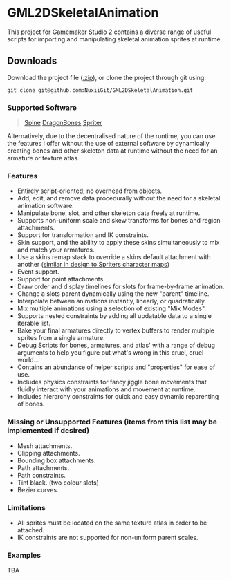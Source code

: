 # GML2DSkeletalAnimation

This project for Gamemaker Studio 2 contains a diverse range of useful scripts for importing and manipulating skeletal animation sprites at runtime.

## Downloads

Download the project file ([.zip](https://github.com/NuxiiGit/GML2DSkeletalAnimation/archive/master.zip)), or clone the project through git using:

```
git clone git@github.com:NuxiiGit/GML2DSkeletalAnimation.git
```

### Supported Software

> [Spine](http://esotericsoftware.com/)
> [DragonBones](http://dragonbones.com)
> [Spriter](https://brashmonkey.com/)

Alternatively, due to the decentralised nature of the runtime, you can use the features I offer without the use of external software by dynamically creating bones and other skeleton data at runtime without the need for an armature or texture atlas.

### Features

- Entirely script-oriented; no overhead from objects.
- Add, edit, and remove data procedurally without the need for a skeletal animation software.
- Manipulate bone, slot, and other skeleton data freely at runtime.
- Supports non-uniform scale and skew transforms for bones and region attachments.
- Support for transformation and IK constraints.
- Skin support, and the ability to apply these skins simultaneously to mix and match your armatures.
- Use a skins remap stack to override a skins default attachment with another ([similar in design to Spriters character maps](https://www.youtube.com/watch?v=NufHCAHrEdw))
- Event support.
- Support for point attachments.
- Draw order and display timelines for slots for frame-by-frame animation.
- Change a slots parent dynamically using the new "parent" timeline.
- Interpolate between animations instantly, linearly, or quadratically.
- Mix multiple animations using a selection of existing "Mix Modes".
- Supports nested constraints by adding all updatable data to a single iterable list.
- Bake your final armatures directly to vertex buffers to render multiple sprites from a single armature.
- Debug Scripts for bones, armatures, and atlas' with a range of debug arguments to help you figure out what's wrong in this cruel, cruel world...
- Contains an abundance of helper scripts and "properties" for ease of use.
- Includes physics constraints for fancy jiggle bone movements that fluidly interact with your animations and movement at runtime.
- Includes hierarchy constraints for quick and easy dynamic reparenting of bones.

### Missing or Unsupported Features (items from this list may be implemented if desired)
- Mesh attachments.
- Clipping attachments.
- Bounding box attachments.
- Path attachments.
- Path constraints.
- Tint black. (two colour slots)
- Bezier curves.

### Limitations
- All sprites must be located on the same texture atlas in order to be attached.
- IK constraints are not supported for non-uniform parent scales.

### Examples

TBA